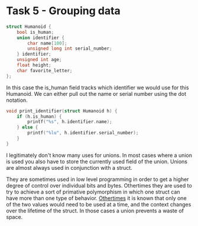 # Task 5 - Grouping data

```c
struct Humanoid {
    bool is_human;
    union identifier {
        char name[100];
        unsigned long int serial_number;
    } identifier;
    unsigned int age;
    float height;
    char favorite_letter;
};
```
In this case the is_human field tracks which identifier we would use for this Humanoid. We can either pull out the name or serial number using the dot notation.
```c
void print_identifier(struct Humanoid h) {
    if (h.is_human) {
        printf("%s", h.identifier.name);
    } else {
        printf("%lu", h.identifier.serial_number);
    }
}
```
I legitimately don't know many uses for unions. In most cases where a union is used you also have to store the currently used field of the union. Unions are almost always used in conjunction with a struct.

They are sometimes used in low level programming in order to get a higher degree of control over individual bits and bytes. Othertimes they are used to try to achieve a sort of primative polymorphism in which one struct can have more than one type of behavior. [Othertimes](../resources.md#extra) it is known that only one of the two values would need to be used at a time, and the context changes over the lifetime of the struct. In those cases a union prevents a waste of space.